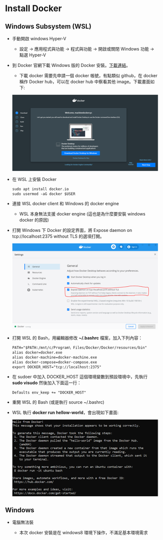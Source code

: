 # Install Docker

## Windows Subsystem (WSL)

- 手動開啟 windows Hyper-V
    - 設定 -> 應用程式與功能 -> 程式與功能 -> 開啟或關閉 Windows 功能 -> 點選 Hyper-V

- 到 Docker 官網下載 Windows 版的 Docker 安裝。[下載連結](https://www.docker.com/products/docker-desktop)。
    - 下載 docker 需要先申請一個 docker 帳號，有點類似 github，在 docker 稱作 Docker hub，可以在 docker hub 中察看其他 image。下載畫面如下:

    ![](Image/Image1.png)

- 在 WSL 上安裝 Docker

    ```
    sudo apt install docker.io
    sudo usermod -aG docker $USER
    ```
- 連接 WSL docker client 和 Windows 的 docker engine
    - WSL 本身無法支援 docker engine  (這也是為什麼要安裝 windows docker 的原因)

- 打開 Windows 下 Docker 的設定界面，將 Expose daemon on tcp://localhost:2375 without TLS 的選項打開。

    ![](Image/Image2.png)

- 打開 WSL 的 Bash，用編輯器修改 **~/.bashrc** 檔案，加入下列內容：
    ```
    PATH="$PATH:/mnt/c/Program\ Files/Docker/Docker/resources/bin"
    alias docker=docker.exe
    alias docker-machine=docker-machine.exe
    alias docker-compose=docker-compose.exe
    export DOCKER_HOST="tcp://localhost:2375"
    ```

- 在 sudoer 中加入 DOCKER_HOST 這個環境變數到預設環境中，先執行 **sudo visudo** 然後加入下面這一行：
    ```
    Defaults env_keep += "DOCKER_HOST"
    ```

- 重開 WSL 的 Bash (或是執行 source ~/.bashrc)

- WSL 執行 **docker run hellow-world**，會出現如下畫面:

    ![](Image/Image3.png)


## Windows

- 電腦無法裝

    - 本次 docker 安裝是在 windows8 環境下操作，不滿足基本環境需求